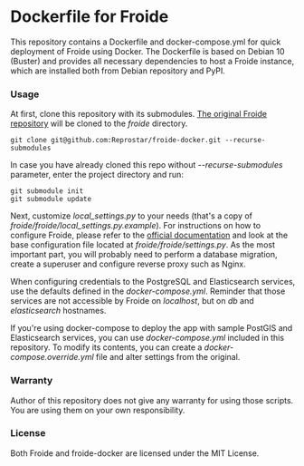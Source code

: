 # Dockerfile for Froide
This repository contains a Dockerfile and docker-compose.yml for quick deployment of Froide using Docker. 
The Dockerfile is based on Debian 10 (Buster) and provides all necessary dependencies to host a Froide instance, which are installed both from Debian repository and PyPI.

### Usage
At first, clone this repository with its submodules. [The original Froide repository](https://github.com/okfde/froide) will be cloned to the _froide_ directory.

```
git clone git@github.com:Reprostar/froide-docker.git --recurse-submodules
```

In case you have already cloned this repo without _--recurse-submodules_ parameter, enter the project directory and run:
```
git submodule init
git submodule update
```

Next, customize _local_settings.py_ to your needs (that's a copy of _froide/froide/local_settings.py.example_). For instructions on how to configure Froide, 
please refer to the [official documentation](https://froide.readthedocs.io/en/latest/gettingstarted/) and look at the base configuration file located 
at _froide/froide/settings.py_. As the most important part, you will probably need to perform a database migration, create a superuser and configure reverse proxy such as Nginx.

When configuring credentials to the PostgreSQL and Elasticsearch services, use the defaults defined in the _docker-compose.yml_. Reminder that those services are not accessible by Froide on _localhost_, but on _db_ and _elasticsearch_ hostnames.

If you're using docker-compose to deploy the app with sample PostGIS and Elasticsearch services, you can
use _docker-compose.yml_ included in this repository. To modify its contents, you can create 
a _docker-compose.override.yml_ file and alter settings from the original.

### Warranty
Author of this repository does not give any warranty for using those scripts. You are using them on your own responsibility.


### License
Both Froide and froide-docker are licensed under the MIT License.
